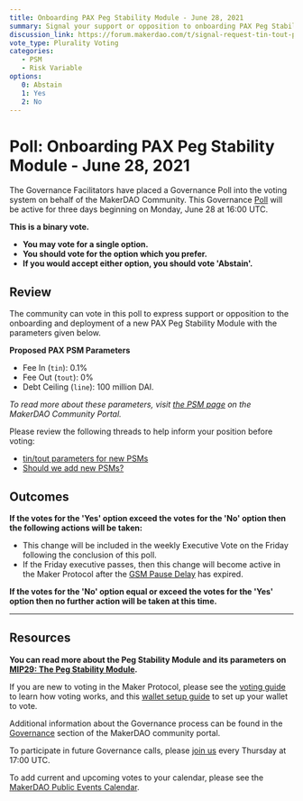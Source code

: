 ```yaml
---
title: Onboarding PAX Peg Stability Module - June 28, 2021
summary: Signal your support or opposition to onboarding PAX Peg Stability Module.
discussion_link: https://forum.makerdao.com/t/signal-request-tin-tout-parameters-for-new-psms/8789
vote_type: Plurality Voting
categories:
   - PSM
   - Risk Variable
options:
   0: Abstain
   1: Yes
   2: No
---
```

# Poll: Onboarding PAX Peg Stability Module - June 28, 2021

The Governance Facilitators have placed a Governance Poll into the voting system on behalf of the MakerDAO Community. This Governance [Poll](https://community-development.makerdao.com/en/learn/governance/on-chain-gov) will be active for three days beginning on Monday, June 28 at 16:00 UTC.

**This is a binary vote.** 
- **You may vote for a single option.** 
- **You should vote for the option which you prefer.**
- **If you would accept either option, you should vote 'Abstain'.**

## Review

The community can vote in this poll to express support or opposition to the onboarding and deployment of a new PAX Peg Stability Module with the parameters given below.

**Proposed PAX PSM Parameters**

* Fee In (`tin`): 0.1%
* Fee Out (`tout`): 0%
* Debt Ceiling (`line`): 100 million DAI.

_To read more about these parameters, visit [the PSM page](https://community-development.makerdao.com/en/learn/governance/module-psm/)  on the MakerDAO Community Portal._

Please review the following threads to help inform your position before voting:

- [tin/tout parameters for new PSMs](https://forum.makerdao.com/t/signal-request-tin-tout-parameters-for-new-psms/8789)
- [Should we add new PSMs?](https://forum.makerdao.com/t/signal-request-should-we-add-new-psms/8337)

## Outcomes

**If the votes for the 'Yes' option exceed the votes for the 'No' option then the following actions will be taken:**
* This change will be included in the weekly Executive Vote on the Friday following the conclusion of this poll.
* If the Friday executive passes, then this change will become active in the Maker Protocol after the [GSM Pause Delay](https://community-development.makerdao.com/en/learn/governance/param-gsm-pause-delay) has expired.

**If the votes for the 'No' option equal or exceed the votes for the 'Yes' option then no further action will be taken at this time.**

---

## Resources

**You can read more about the Peg Stability Module and its parameters on [MIP29: The Peg Stability Module](https://mips.makerdao.com/mips/details/MIP29).**

If you are new to voting in the Maker Protocol, please see the [voting guide](https://community-development.makerdao.com/en/learn/governance/how-voting-works/) to learn how voting works, and this [wallet setup guide](https://community-development.makerdao.com/en/learn/governance/voting-setup/) to set up your wallet to vote.

Additional information about the Governance process can be found in the [Governance](https://community-development.makerdao.com/en/learn/governance) section of the MakerDAO community portal.

To participate in future Governance calls, please [join us](https://github.com/makerdao/community/tree/master/governance/governance-and-risk-meetings) every Thursday at 17:00 UTC.

To add current and upcoming votes to your calendar, please see the [MakerDAO Public Events Calendar](https://calendar.google.com/calendar/embed?src=makerdao.com_3efhm2ghipksegl009ktniomdk%40group.calendar.google.com&ctz=UTC&mode=week&showCalendars=0&showPrint=0).
